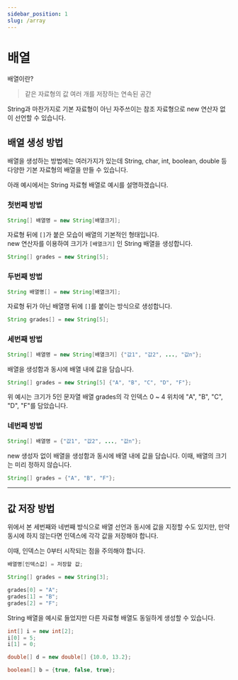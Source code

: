 ```yaml
---
sidebar_position: 1
slug: /array
---
```


# 배열

배열이란?
> 같은 자료형의 값 여러 개를 저장하는 연속된 공간

String과 마찬가지로 기본 자료형이 아닌 자주쓰이는 참조 자료형으로 new 연산자 없이 선언할 수 있습니다.

## 배열 생성 방법

배열을 생성하는 방법에는 여러가지가 있는데 
String, char, int, boolean, double 등 다양한 기본 자료형의 배열을 만들 수 있습니다.

아래 예시에서는 String 자료형 배열로 예시를 설명하겠습니다.
### 첫번째 방법
```java
String[] 배열명 = new String[배열크기];
```
자료형 뒤에 `[]`가 붙은 모습이 배열의 기본적인 형태입니다.  
new 연산자를 이용하여 크기가 `[배열크기]` 인 String 배열을 생성합니다.

```java
String[] grades = new String[5];
```

### 두번째 방법
```java
String 배열명[] = new String[배열크기];
```
자료형 뒤가 아닌 배열명 뒤에 `[]`를 붙이는 방식으로 생성합니다.

```java
String grades[] = new String[5];
```
  


### 세번째 방법
```java
String[] 배열명 = new String[배열크기] {"값1", "값2", ..., "값n"};
```
배열을 생성함과 동시에 배열 내에 값을 담습니다.

```java
String[] grades = new String[5] {"A", "B", "C", "D", "F"};
```

위 예시는 크기가 5인 문자열 배열 grades의 각 인덱스 0 ~ 4 위치에 "A", "B", "C", "D", "F"를 담았습니다.

### 네번째 방법
```java
String[] 배열명 = {"값1", "값2", ..., "값n"};
```
new 생성자 없이 배열을 생성함과 동시에 배열 내에 값을 담습니다. 이때, 배열의 크기는 미리 정하지 않습니다.

```java
String[] grades = {"A", "B", "F"};
```

****

## 값 저장 방법
위에서 본 세번째와 네번째 방식으로 배열 선언과 동시에 값을 지정할 수도 있지만,
만약 동시에 하지 않는다면 인덱스에 각각 값을 저장해야 합니다.

이때, 인덱스는 0부터 시작되는 점을 주의해야 합니다.

```java
배열명[인덱스값] = 저장할 값;
```

```java
String[] grades = new String[3];

grades[0] = "A";
grades[1] = "B";
grades[2] = "F";
```



String 배열을 예시로 들었지만 다른 자료형 배열도 동일하게 생성할 수 있습니다.

```java
int[] i = new int[2];
i[0] = 5;
i[1] = 0;

double[] d = new double[] {10.0, 13.2};

boolean[] b = {true, false, true};
```